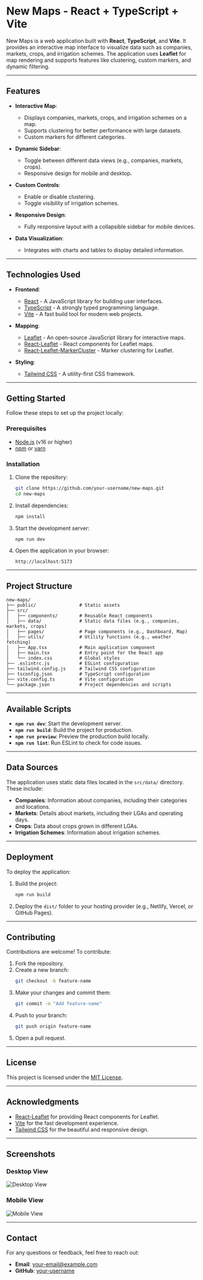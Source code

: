 # New Maps - React + TypeScript + Vite

New Maps is a web application built with **React**, **TypeScript**, and **Vite**. It provides an interactive map interface to visualize data such as companies, markets, crops, and irrigation schemes. The application uses **Leaflet** for map rendering and supports features like clustering, custom markers, and dynamic filtering.

---

## Features

- **Interactive Map**:
  - Displays companies, markets, crops, and irrigation schemes on a map.
  - Supports clustering for better performance with large datasets.
  - Custom markers for different categories.

- **Dynamic Sidebar**:
  - Toggle between different data views (e.g., companies, markets, crops).
  - Responsive design for mobile and desktop.

- **Custom Controls**:
  - Enable or disable clustering.
  - Toggle visibility of irrigation schemes.

- **Responsive Design**:
  - Fully responsive layout with a collapsible sidebar for mobile devices.

- **Data Visualization**:
  - Integrates with charts and tables to display detailed information.

---

## Technologies Used

- **Frontend**:
  - [React](https://reactjs.org/) - A JavaScript library for building user interfaces.
  - [TypeScript](https://www.typescriptlang.org/) - A strongly typed programming language.
  - [Vite](https://vitejs.dev/) - A fast build tool for modern web projects.

- **Mapping**:
  - [Leaflet](https://leafletjs.com/) - An open-source JavaScript library for interactive maps.
  - [React-Leaflet](https://react-leaflet.js.org/) - React components for Leaflet maps.
  - [React-Leaflet-MarkerCluster](https://github.com/YUzhva/react-leaflet-markercluster) - Marker clustering for Leaflet.

- **Styling**:
  - [Tailwind CSS](https://tailwindcss.com/) - A utility-first CSS framework.

---

## Getting Started

Follow these steps to set up the project locally:

### Prerequisites

- [Node.js](https://nodejs.org/) (v16 or higher)
- [npm](https://www.npmjs.com/) or [yarn](https://yarnpkg.com/)

### Installation

1. Clone the repository:
   ```bash
   git clone https://github.com/your-username/new-maps.git
   cd new-maps
   ```

2. Install dependencies:
   ```bash
   npm install
   ```

3. Start the development server:
   ```bash
   npm run dev
   ```

4. Open the application in your browser:
   ```
   http://localhost:5173
   ```

---

## Project Structure

```
new-maps/
├── public/                # Static assets
├── src/
│   ├── components/        # Reusable React components
│   ├── data/              # Static data files (e.g., companies, markets, crops)
│   ├── pages/             # Page components (e.g., Dashboard, Map)
│   ├── utils/             # Utility functions (e.g., weather fetching)
│   ├── App.tsx            # Main application component
│   ├── main.tsx           # Entry point for the React app
│   └── index.css          # Global styles
├── .eslintrc.js           # ESLint configuration
├── tailwind.config.js     # Tailwind CSS configuration
├── tsconfig.json          # TypeScript configuration
├── vite.config.ts         # Vite configuration
└── package.json           # Project dependencies and scripts
```

---

## Available Scripts

- **`npm run dev`**: Start the development server.
- **`npm run build`**: Build the project for production.
- **`npm run preview`**: Preview the production build locally.
- **`npm run lint`**: Run ESLint to check for code issues.

---

## Data Sources

The application uses static data files located in the `src/data/` directory. These include:

- **Companies**: Information about companies, including their categories and locations.
- **Markets**: Details about markets, including their LGAs and operating days.
- **Crops**: Data about crops grown in different LGAs.
- **Irrigation Schemes**: Information about irrigation schemes.

---

## Deployment

To deploy the application:

1. Build the project:
   ```bash
   npm run build
   ```

2. Deploy the `dist/` folder to your hosting provider (e.g., Netlify, Vercel, or GitHub Pages).

---

## Contributing

Contributions are welcome! To contribute:

1. Fork the repository.
2. Create a new branch:
   ```bash
   git checkout -b feature-name
   ```
3. Make your changes and commit them:
   ```bash
   git commit -m "Add feature-name"
   ```
4. Push to your branch:
   ```bash
   git push origin feature-name
   ```
5. Open a pull request.

---

## License

This project is licensed under the [MIT License](LICENSE).

---

## Acknowledgments

- [React-Leaflet](https://react-leaflet.js.org/) for providing React components for Leaflet.
- [Vite](https://vitejs.dev/) for the fast development experience.
- [Tailwind CSS](https://tailwindcss.com/) for the beautiful and responsive design.

---

## Screenshots

### Desktop View
![Desktop View](https://via.placeholder.com/800x400?text=Desktop+View)

### Mobile View
![Mobile View](https://via.placeholder.com/400x800?text=Mobile+View)

---

## Contact

For any questions or feedback, feel free to reach out:

- **Email**: your-email@example.com
- **GitHub**: [your-username](https://github.com/your-username)
